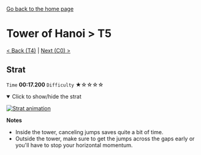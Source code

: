 [Go back to the home page](https://github.com/Doublevil/scbspeedrun)

# Tower of Hanoi > T5

[< Back (T4)](https://github.com/Doublevil/scbspeedrun/blob/main/levels/T/T4.md) | [Next (C0) >](https://github.com/Doublevil/scbspeedrun/blob/main/levels/C/C0.md)

## Strat

`Time` **00:17.200** `Difficulty` ★☆☆☆☆
<details open>
  <summary>Click to show/hide the strat</summary>

  [![Strat animation](https://github.com/Doublevil/scbspeedrun/blob/main/media/levels/T/T5_Strat.webp)](https://github.com/Doublevil/scbspeedrun/blob/main/media/levels/T/T5_Strat.mp4?raw=true)

  **Notes**
  - Inside the tower, canceling jumps saves quite a bit of time.
  - Outside the tower, make sure to get the jumps across the gaps early or you'll have to stop your horizontal momentum.
</details>
